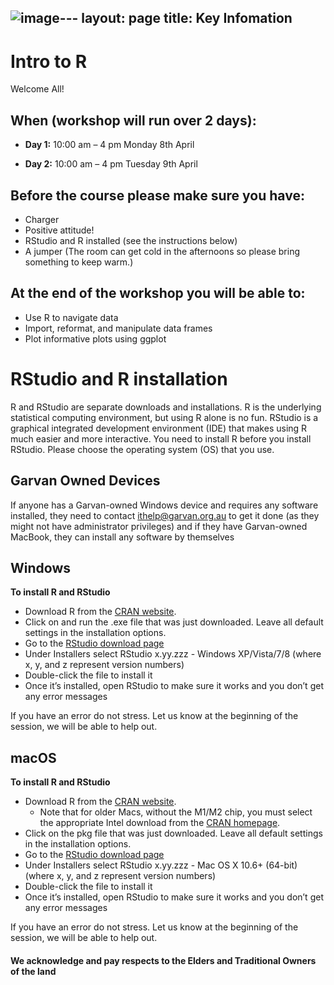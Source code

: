![image](https://github.com/theheking/intro-to-r/assets/36276388/1475b061-519d-4e47-9e33-da6849dec916)---
layout: page
title: Key Infomation
---

# Intro to R
Welcome All!


## When (workshop will run over 2 days):
- **Day 1:** 10:00 am – 4 pm Monday 8th April 

- **Day 2:** 10:00 am – 4 pm Tuesday 9th April

## Before the course please make sure you have:
 - Charger 
 - Positive attitude!
 - RStudio and R installed (see the instructions below)
 - A jumper (The room can get cold in the afternoons so please bring something to keep warm.)
 
## At the end of the workshop you will be able to:
- Use R to navigate data
- Import, reformat, and manipulate data frames
- Plot informative plots using ggplot


# RStudio and R installation
R and RStudio are separate downloads and installations. R is the underlying statistical computing environment, but using R alone is no fun. RStudio is a graphical integrated development environment (IDE) that makes using R much easier and more interactive. You need to install R before you install RStudio. Please choose the operating system (OS) that you use.


## Garvan Owned Devices 
If anyone has a Garvan-owned Windows device and requires any software installed, they need to contact ithelp@garvan.org.au to get it done (as they might not have administrator privileges) and if they have Garvan-owned MacBook, they can install any software by themselves


## Windows
<b> To install R and RStudio </b>
 - Download R from the [CRAN website](http://cran.r-project.org/bin/windows/base/release.htm).
 - Click on and run the .exe file that was just downloaded. Leave all default settings in the installation options.
 - Go to the [RStudio download page](https://www.rstudio.com/products/rstudio/download/#download) 
 - Under Installers select RStudio x.yy.zzz - Windows XP/Vista/7/8 (where x, y, and z represent version numbers)
 - Double-click the file to install it
 - Once it’s installed, open RStudio to make sure it works and you don’t get any error messages
 
If you have an error do not stress. Let us know at the beginning of the session, we will be able to help out.

## macOS
<b> To install R and RStudio </b>
 - Download R from the [CRAN website](https://cran.r-project.org/bin/macosx/big-sur-arm64/base/R-4.3.1-arm64.pkg).
    - Note that for older Macs, without the M1/M2 chip, you must select the appropriate Intel download from the [CRAN homepage](https://cran.r-project.org/bin/macosx/). 
 - Click on the pkg file that was just downloaded. Leave all default settings in the installation options.
 - Go to the [RStudio download page](https://www.rstudio.com/products/rstudio/download/#download) 
 - Under Installers select RStudio x.yy.zzz - Mac OS X 10.6+ (64-bit) (where x, y, and z represent version numbers)
 - Double-click the file to install it
 - Once it’s installed, open RStudio to make sure it works and you don’t get any error messages

If you have an error do not stress. Let us know at the beginning of the session, we will be able to help out.

#### We acknowledge and pay respects to the Elders and Traditional Owners of the land
